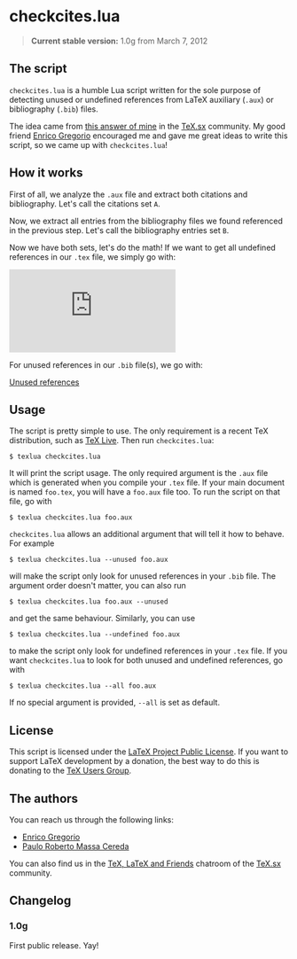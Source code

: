 # checkcites.lua

> **Current stable version:** 1.0g from March 7, 2012

## The script

`checkcites.lua` is a humble Lua script written for the sole purpose of detecting unused or undefined references from LaTeX auxiliary (`.aux`) or bibliography (`.bib`) files.

The idea came from [this answer of mine](http://tex.stackexchange.com/a/43288/3094) in the [TeX.sx](http://tex.stackexchange.com/) community. My good friend [Enrico Gregorio](http://tex.stackexchange.com/users/4427/egreg) encouraged me and gave me great ideas to write this script, so we came up with `checkcites.lua`!

## How it works

First of all, we analyze the `.aux` file and extract both citations and bibliography. Let's call the citations set `A`.

Now, we extract all entries from the bibliography files we found referenced in the previous step. Let's call the bibliography entries set `B`.

Now we have both sets, let's do the math! If we want to get all undefined references in our `.tex` file, we simply go with:

![Undefined references](http://latex.codecogs.com/png.latex?%5CLARGE%20A%20-%20B%20%3D%20%5C%7B%20x%20%3A%20x%20%5Cin%20A%2C%20x%20%5Cnotin%20B%20%5C%7D)

For unused references in our `.bib` file(s), we go with:

[Unused references](http://latex.codecogs.com/png.latex?%5CLARGE%20B%20-%20A%20%3D%20%5C%7B%20x%20%3A%20x%20%5Cin%20B%2C%20x%20%5Cnotin%20A%20%5C%7D)

## Usage

The script is pretty simple to use. The only requirement is a recent TeX distribution, such as [TeX Live](http://www.tug.org/texlive/). Then run `checkcites.lua`:

    $ texlua checkcites.lua

It will print the script usage. The only required argument is the `.aux` file which is generated when you compile your `.tex` file. If your main document is named `foo.tex`, you will have a `foo.aux` file too. To run the script on that file, go with

    $ texlua checkcites.lua foo.aux

`checkcites.lua` allows an additional argument that will tell it how to behave. For example

    $ texlua checkcites.lua --unused foo.aux

will make the script only look for unused references in your `.bib` file. The argument order doesn't matter, you can also run

    $ texlua checkcites.lua foo.aux --unused

and get the same behaviour. Similarly, you can use

    $ texlua checkcites.lua --undefined foo.aux

to make the script only look for undefined references in your `.tex` file. If you want `checkcites.lua` to look for both unused and undefined references, go with

    $ texlua checkcites.lua --all foo.aux

If no special argument is provided, `--all` is set as default.

## License

This script is licensed under the [LaTeX Project Public License](http://www.latex-project.org/lppl/). If you want to support LaTeX development by a donation, the best way to do this is donating to the [TeX Users Group](http://www.tug.org/).

## The authors

You can reach us through the following links:

+ [Enrico Gregorio](http://profs.scienze.univr.it/~gregorio/)
+ [Paulo Roberto Massa Cereda](http://cereda.users.sourceforge.net/)

You can also find us in the [TeX, LaTeX and Friends](http://chat.stackexchange.com/rooms/41/tex-latex-and-friends) chatroom of the [TeX.sx](http://tex.stackexchange.com/) community.

## Changelog

### 1.0g

First public release. Yay!


